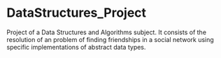 # DataStructures_Project
Project of a Data Structures and Algorithms subject. It consists of the resolution of an problem of finding friendships in a social network using specific implementations of abstract data types.
